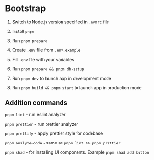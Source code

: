 # Bootstrap

1. Switch to Node.js version specified in `.nvmrc` file

2. Install `pnpm`

3. Run `pnpm prepare`

4. Create `.env` file from `.env.example`

5. Fill `.env` file with your variables

6. Run `pnpm prepare && pnpm db-setup`

7. Run `pnpm dev` to launch app in development mode

8. Run `pnpm build && pnpm start` to launch app in production mode

## Addition commands

`pnpm lint` - run eslint analyzer

`pnpm prettier` - run prettier analyzer

`pnpm prettify` - apply prettier style for codebase

`pnpm analyze-code` - same as `pnpm lint && pnpm prettier`

`pnpm shad` - for installing UI components. Example `pnpm shad add button`
